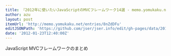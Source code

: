 ```yaml
---
title: 『2012年に使いたいJavaScriptのMVCフレームワーク14選 - memo.yomukaku.net』
author: azu
layout: post
itemUrl: 'http://memo.yomukaku.net/entries/8nZdDFu'
editJSONPath: 'https://github.com/jser/jser.info/edit/gh-pages/data/2012/01/index.json'
date: '2012-01-23T12:40:00Z'
---
```

JavaScript MVCフレームワークのまとめ
